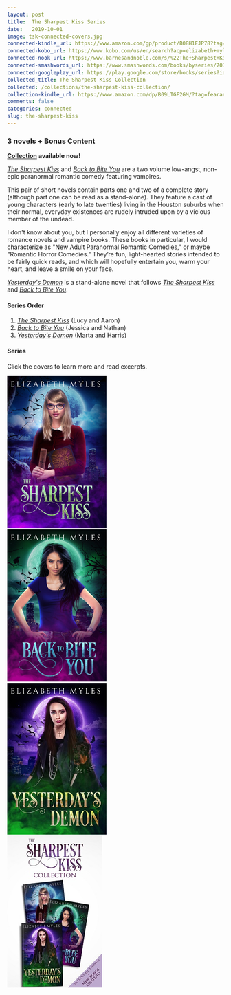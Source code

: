 ```yaml
---
layout: post
title:  The Sharpest Kiss Series
date:   2019-10-01
image: tsk-connected-covers.jpg
connected-kindle_url: https://www.amazon.com/gp/product/B08H1FJP78?tag=fearandlaun-20
connected-kobo_url: https://www.kobo.com/us/en/search?acp=elizabeth+myles&sort=Temperature&fcsearchfield=Series&seriesId=a4a9b162-1559-53e7-91cb-5496b04db653&query=The+Sharpest+Kiss
connected-nook_url: https://www.barnesandnoble.com/s/%22The+Sharpest+Kiss%22?Ntk=P_Series_Title&Ns=P_Series_Number&Ntx=mode+matchall
connected-smashwords_url: https://www.smashwords.com/books/byseries/70742
connected-googleplay_url: https://play.google.com/store/books/series?id=Tc4uGwAAABBi1M
collected_title: The Sharpest Kiss Collection
collected: /collections/the-sharpest-kiss-collection/
collection-kindle_url: https://www.amazon.com/dp/B09LTGF2GM/?tag=fearandlaun-20
comments: false
categories: connected
slug: the-sharpest-kiss
---
```

    
### 3 novels + Bonus Content

**[Collection][collection] available now!**

[*The Sharpest Kiss*][tsk] and [*Back to Bite You*][btby] are a two volume low-angst, non-epic paranormal romantic comedy featuring vampires.  

This pair of short novels contain parts one and two of a complete story (although part one can be read as a stand-alone). They feature a cast of young characters (early to late twenties) living in the Houston suburbs when their normal, everyday existences are rudely intruded upon by a vicious member of the undead.

I don't know about you, but I personally enjoy all different varieties of romance novels and vampire books. These books in particular, I would characterize as "New Adult Paranormal Romantic Comedies," or maybe "Romantic Horror Comedies." They’re fun, light-hearted stories intended to be fairly quick reads, and which will hopefully entertain you, warm your heart, and leave a smile on your face.

[*Yesterday's Demon*][yd] is a stand-alone novel that follows [*The Sharpest Kiss*][tsk] and [*Back to Bite You*][btby].

#### Series Order

1. [*The Sharpest Kiss*][tsk] (Lucy and Aaron)
2. [*Back to Bite You*][btby] (Jessica and Nathan)
3. [*Yesterday's Demon*][yd] (Marta and Harris)

#### Series

Click the covers to learn more and read excerpts.
<div class="box">
	<div class="row uniform 50%">
		<div class="col-4"><span class="image fit"><a href="/novels/the-sharpest-kiss/"><img src="/images/tsk-cover-small.jpg" alt="The Sharpest Kiss" /></a></span></div>
		<div class="col-4"><span class="image fit"><a href="/novels/back-to-bite-you/"><img src="/images/btby-cover-small.jpg" alt="Back to Bite You" /></a></span></div>
		<div class="col-4"><span class="image fit"><a href="/novels/yesterdays-demon/"><img src="/images/yd-cover-small.jpg" alt="Yesterday's Demon" /></a></span></div>
		<div class="col-4"><span class="image fit"><a href="/collections/the-sharpest-kiss-collection/"><img src="/images/tsk-set-cover-small.jpg" alt="The Sharpest Kiss Collection" /></a></span></div>
	</div>
</div>

[tsk]:/novels/the-sharpest-kiss/
[btby]:/novels/back-to-bite-you/
[yd]:/novels/yesterdays-demon/
[buy]:https://www.amazon.com/gp/product/B08H1FJP78?tag=fearandlaun-20
[collection]:/collections/the-sharpest-kiss-collection/
								
